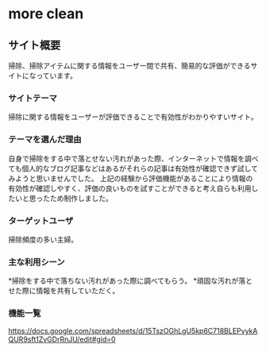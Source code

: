 # more clean

## サイト概要
掃除、掃除アイテムに関する情報をユーザー間で共有、簡易的な評価ができるサイトになっています。

### サイトテーマ
掃除に関する情報をユーザーが評価できることで有効性がわかりやすいサイト。

### テーマを選んだ理由
自身で掃除をする中で落とせない汚れがあった際、インターネットで情報を調べても個人的なブログ記事などはあるがそれらの記事は有効性が確認できず試してみようと思いませんでした。
上記の経験から評価機能があることにより情報の有効性が確認しやすく、評価の良いものを試すことができると考え自らも利用したいと思ったため制作しました。

### ターゲットユーザ
掃除頻度の多い主婦。

### 主な利用シーン
*掃除をする中で落ちない汚れがあった際に調べてもらう。
*頑固な汚れが落とせた際に情報を共有していただく。

### 機能一覧
<https://docs.google.com/spreadsheets/d/15TszOGhLgU5kp6C718BLEPvykAQUR9sft1ZvGDrRnJU/edit#gid=0>

